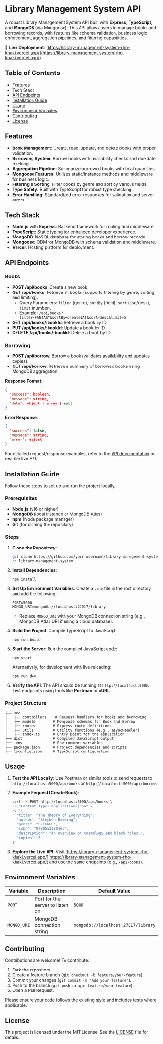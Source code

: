# Library Management System API

A robust Library Management System API built with **Express**, **TypeScript**, and **MongoDB** (via Mongoose). This API allows users to manage books and borrowing records, with features like schema validation, business logic enforcement, aggregation pipelines, and filtering capabilities.

🚀 **Live Deployment**: [https://library-management-system-rho-khaki.vercel.app/](https://library-management-system-rho-khaki.vercel.app/)

## Table of Contents
- [Features](#features)
- [Tech Stack](#tech-stack)
- [API Endpoints](#api-endpoints)
- [Installation Guide](#installation-guide)
- [Usage](#usage)
- [Environment Variables](#environment-variables)
- [Contributing](#contributing)
- [License](#license)

## Features
- **Book Management**: Create, read, update, and delete books with proper validation.
- **Borrowing System**: Borrow books with availability checks and due date tracking.
- **Aggregation Pipeline**: Summarize borrowed books with total quantities.
- **Mongoose Features**: Utilizes static/instance methods and middleware for business logic.
- **Filtering & Sorting**: Filter books by genre and sort by various fields.
- **Type Safety**: Built with TypeScript for robust type checking.
- **Error Handling**: Standardized error responses for validation and server errors.

## Tech Stack
- **Node.js** with **Express**: Backend framework for routing and middleware.
- **TypeScript**: Static typing for enhanced developer experience.
- **MongoDB**: NoSQL database for storing books and borrow records.
- **Mongoose**: ODM for MongoDB with schema validation and middleware.
- **Vercel**: Hosting platform for deployment.

## API Endpoints
### Books
- **POST /api/books**: Create a new book.
- **GET /api/books**: Retrieve all books (supports filtering by genre, sorting, and limiting).
  - Query Parameters: `filter` (genre), `sortBy` (field), `sort` (asc/desc), `limit` (number).
  - Example: `/api/books?filter=FANTASY&sortBy=createdAt&sort=desc&limit=5`
- **GET /api/books/:bookId**: Retrieve a book by ID.
- **PUT /api/books/:bookId**: Update a book by ID.
- **DELETE /api/books/:bookId**: Delete a book by ID.

### Borrowing
- **POST /api/borrow**: Borrow a book (validates availability and updates copies).
- **GET /api/borrow**: Retrieve a summary of borrowed books using MongoDB aggregation.

**Response Format**:
```json
{
  "success": boolean,
  "message": string,
  "data": object | array | null
}
```

**Error Response**:
```json
{
  "success": false,
  "message": string,
  "error": object
}
```

For detailed request/response examples, refer to the [API documentation](#api-endpoints) or test the live API.

## Installation Guide
Follow these steps to set up and run the project locally.

### Prerequisites
- **Node.js** (v16 or higher)
- **MongoDB** (local instance or MongoDB Atlas)
- **npm** (Node package manager)
- **Git** (for cloning the repository)

### Steps
1. **Clone the Repository**:
   ```bash
   git clone https://github.com/your-username/library-management-system.git
   cd library-management-system
   ```

2. **Install Dependencies**:
   ```bash
   npm install
   ```

3. **Set Up Environment Variables**:
   Create a `.env` file in the root directory and add the following:
   ```env
   PORT=5000
   MONGO_URI=mongodb://localhost:27017/library
   ```
   - Replace `MONGO_URI` with your MongoDB connection string (e.g., MongoDB Atlas URI if using a cloud database).

4. **Build the Project**:
   Compile TypeScript to JavaScript:
   ```bash
   npm run build
   ```

5. **Start the Server**:
   Run the compiled JavaScript code:
   ```bash
   npm start
   ```
   Alternatively, for development with live reloading:
   ```bash
   npm run dev
   ```

6. **Verify the API**:
   The API should be running at `http://localhost:5000`. Test endpoints using tools like **Postman** or **cURL**.

### Project Structure
```plaintext
├── src
│   ├── controllers    # Request handlers for books and borrowing
│   ├── models        # Mongoose schemas for Book and Borrow
│   ├── routes        # Express route definitions
│   ├── utils         # Utility functions (e.g., asyncHandler)
│   ├── index.ts      # Entry point for the application
├── dist              # Compiled JavaScript output
├── .env              # Environment variables
├── package.json      # Project dependencies and scripts
├── tsconfig.json     # TypeScript configuration
```

## Usage
1. **Test the API Locally**:
   Use Postman or similar tools to send requests to `http://localhost:5000/api/books` or `http://localhost:5000/api/borrow`.

2. **Example Request (Create Book)**:
   ```bash
   curl -X POST http://localhost:5000/api/books \
   -H "Content-Type: application/json" \
   -d '{
     "title": "The Theory of Everything",
     "author": "Stephen Hawking",
     "genre": "SCIENCE",
     "isbn": "9780553380163",
     "description": "An overview of cosmology and black holes.",
     "copies": 5
   }'
   ```

3. **Explore the Live API**:
   Visit [https://library-management-system-rho-khaki.vercel.app/](https://library-management-system-rho-khaki.vercel.app/) and use the same endpoints (e.g., `/api/books`).

## Environment Variables
| Variable    | Description                          | Default Value             |
|-------------|--------------------------------------|---------------------------|
| `PORT`      | Port for the server to listen on     | `5000`                    |
| `MONGO_URI` | MongoDB connection string            | `mongodb://localhost:27017/library` |

## Contributing
Contributions are welcome! To contribute:
1. Fork the repository.
2. Create a feature branch (`git checkout -b feature/your-feature`).
3. Commit your changes (`git commit -m "Add your feature"`).
4. Push to the branch (`git push origin feature/your-feature`).
5. Open a Pull Request.

Please ensure your code follows the existing style and includes tests where applicable.

## License
This project is licensed under the MIT License. See the [LICENSE](LICENSE) file for details.
